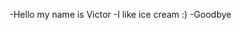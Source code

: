 -Hello my name is Victor
-I like ice cream :) 
-Goodbye
<!---
21Vichak/21Vichak is a ✨ special ✨ repository because its `README.md` (this file) appears on your GitHub profile.
You can click the Preview link to take a look at your changes.
--->
